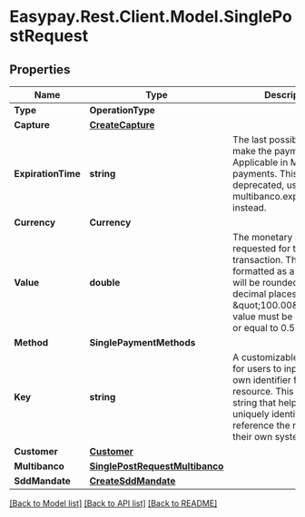 # Easypay.Rest.Client.Model.SinglePostRequest

## Properties

Name | Type | Description | Notes
------------ | ------------- | ------------- | -------------
**Type** | **OperationType** |  | [optional] 
**Capture** | [**CreateCapture**](CreateCapture.md) |  | [optional] 
**ExpirationTime** | **string** | The last possible time to make the payment. Applicable in Multibanco payments. This field is deprecated, use multibanco.expiration_time instead. | [optional] 
**Currency** | **Currency** |  | [optional] 
**Value** | **double** | The monetary amount requested for the transaction. This field is formatted as a double, and will be rounded to two decimal places (e.g., \&quot;100.00\&quot;). The value must be greater than or equal to 0.5. | 
**Method** | **SinglePaymentMethods** |  | 
**Key** | **string** | A customizable text field for users to input their own identifier for the resource. This can be any string that helps the user uniquely identify or reference the resource in their own system. | [optional] 
**Customer** | [**Customer**](Customer.md) |  | [optional] 
**Multibanco** | [**SinglePostRequestMultibanco**](SinglePostRequestMultibanco.md) |  | [optional] 
**SddMandate** | [**CreateSddMandate**](CreateSddMandate.md) |  | [optional] 

[[Back to Model list]](../README.md#documentation-for-models) [[Back to API list]](../README.md#documentation-for-api-endpoints) [[Back to README]](../README.md)

